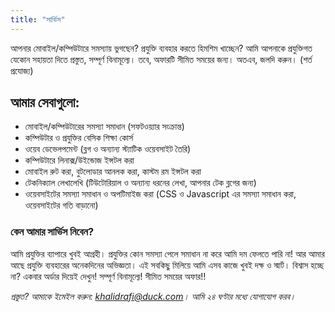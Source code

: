 ```yaml
---
title: "সার্ভিস"
---
```

আপনার মোবাইল/কম্পিউটারে সমস্যায় ভুগছেন? প্রযুক্তি ব্যবহার করতে হিমশিম খাচ্ছেন?  আমি আপনাকে প্রযুক্তিগত যেকোন সহায়তা দিতে প্রস্তুত, সম্পূর্ণ বিনামূল্যে। তবে, অফারটি সীমিত সময়ের জন্য। অতএব, জলদি করুন। (শর্ত প্রযোজ্য)

## আমার সেবাগুলো:

* মোবাইল/কম্পিউটারের সমস্যা সমাধান (সফটওয়্যার সংক্রান্ত)
* কম্পিউটার ও প্রযুক্তির বেসিক শিক্ষা কোর্স
* ওয়েব ডেভেলপমেন্ট (ব্লগ ও অন্যান্য স্ট্যাটিক ওয়েবসাইট তৈরি)
* কম্পিউটারে লিনাক্স/উইন্ডোজ ইন্সটল করা
* মোবাইল রুট করা, বুটলোডার আনলক করা, কাস্টম রম ইন্সটল করা 
* টেকনিক্যাল লেখালেখি (টিউটোরিয়াল ও অন্যান্য ধরনের লেখা, আপনার টেক ব্লগের জন্য)
* ওয়েবসাইটের সমস্যা সমাধান ও অপটিমাইজ করা  (CSS ও Javascript এর সমস্যা  সমাধান করা, ওয়েবসাইটের গতি বাড়ানো)

### কেন আমার সার্ভিস নিবেন?
আমি প্রযুক্তির ব্যাপারে খুবই আগ্রহী। প্রযুক্তির কোন সমস্যা পেলে সমাধান না করে আমি দম ফেলতে পারি না! আর আমার আছে প্রযুক্তি ব্যবহারের অনেকদিনের অভিজ্ঞতা। এই সবকিছু মিলিয়ে আমি এসব কাজে খুবই দক্ষ ও স্মার্ট। বিশ্বাস হচ্ছে না? একবার অর্ডার দিয়েই দেখুন! সম্পূর্ণ বিনামূল্যে! সীমিত সময়ের অফার!!

_প্রস্তুত? আমাকে ইমেইল করুন: [khalidrafi@duck.com](mailto:khalidrafi@duck.com)। আমি ২৪ ঘণ্টার মধ্যে যোগাযোগ করব।_